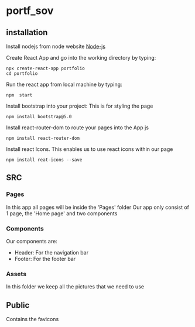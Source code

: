 # portf_sov

## installation

Install nodejs from node website
[Node-js](https://nodejs.org/en/download/)

Create React App and go into the working directory by typing:

```
npx create-react-app portfolio
cd portfolio
```
Run the react app from local machine by typing:

```
npm  start
```

Install bootstrap into your project:
This is for styling the page
```
npm install bootstrap@5.0
```

Install react-router-dom to route your pages into the App js
```
npm install react-router-dom
```

Install react Icons. This enables us to use react icons within our page
```
npm install reat-icons --save
```
## SRC
### Pages

In this app all pages will be inside the 'Pages' folder
Our app only consist of 1 page, the 'Home page' and two components

### Components

Our components are:
- Header: For the navigation bar
- Footer: For the footer bar

### Assets

In this folder we keep all the pictures that we need to use

## Public

Contains the favicons

